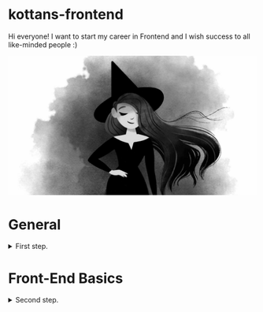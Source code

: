 # kottans-frontend
Hi everyone! 
I want to start my career in Frontend and I wish success to all like-minded people :)

![Witch](https://github.com/AnzhelikaKh/kottans-frontend/blob/main/Img/Witch.jpg)

# General
<details>
<summary>First step.</summary>

## Git Basics

Well, the first step has been taken!
It was my first time using Git and it turned out pretty good.
*The task report (screenshots) are in the ["task_Git"](https://github.com/AnzhelikaKh/kottans-frontend/tree/main/Img/Img_Git) folder.*


## Linux CLI, and HTTP

Thanks to [Linux Survival](https://linuxsurvival.com/linux-tutorial-introduction/), I consolidated my knowledge of Linux commands. I even learned how to use the command to throw a file for printing (including a specific printer), it was something new for me :)
Also, two articles on the work and structure of HTTP were a little boring, but useful)
*The task report (screenshots) are in the ["task_linux_cli"](https://github.com/AnzhelikaKh/kottans-frontend/tree/main/Img/task_linux_cli) folder.*

## Git Collaboration
Well done!
It was interesting, I especially liked the site [learngitbranching.js.org](https://learngitbranching.js.org/?locale=uk), it was much easier to understand the material.
*The task report (screenshots) are in the ["task_git_collaboration"](https://github.com/AnzhelikaKh/kottans-frontend/tree/main/Img/task_git_collaboration) folder.*

</details>


# Front-End Basics

<details>
<summary>Second step.</summary>


## Intro to HTML and CSS
*The task report (screenshots) are in the "task_html_css_intro" folder.*

</details>
